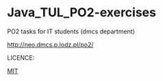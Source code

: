 # Java_TUL_PO2-exercises
PO2 tasks for IT students (dmcs department)

http://neo.dmcs.p.lodz.pl/po2/

LICENCE:

[MIT][1]

[1]: http://slashdot.org
